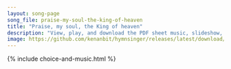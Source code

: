 ```yaml
---
layout: song-page
song_file: praise-my-soul-the-king-of-heaven
title: "Praise, my soul, the King of heaven"
description: "View, play, and download the PDF sheet music, slideshow, and audio. Lyrics: Praise, my soul, the King of heaven: to his feet your tribute bring. Ransomed, healed, restored, forgiven, evermore his praises sing. Alleluia, allelu... english christian 4part chords"
image: https://github.com/kenanbit/hymnsinger/releases/latest/download/praise-my-soul-the-king-of-heaven-trad.png
---
```


{% include choice-and-music.html %}
